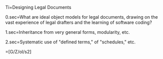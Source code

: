 Ti=Designing Legal Documents

0.sec=What are ideal object models for legal documents, drawing on the vast experience of legal drafters and the learning of software coding?

1.sec=Inheritance from very general forms, modularity, etc.

2.sec=Systematic use of "defined terms," of "schedules," etc.

=[G/Z/ol/s2]

